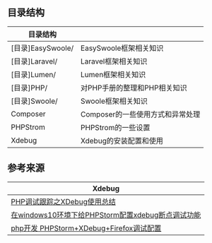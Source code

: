 ## 目录结构

| 目录结构          |                                  |
| ----------------- | -------------------------------- |
| [目录]EasySwoole/ | EasySwoole框架相关知识           |
| [目录]Laravel/    | Laravel框架相关知识              |
| [目录]Lumen/      | Lumen框架相关知识                |
| [目录]PHP/        | 对PHP手册的整理和PHP相关知识     |
| [目录]Swoole/     | Swoole框架相关知识               |
| Composer          | Composer的一些使用方式和异常处理 |
| PHPStrom          | PHPStrom的一些设置               |
| Xdebug            | Xdebug的安装配置和使用           |

## 参考来源

| Xdebug                                                       |
| ------------------------------------------------------------ |
| [PHP调试跟踪之XDebug使用总结](https://blog.csdn.net/why_2012_gogo/article/details/51170609) |
| [在windows10环境下给PHPStorm配置xdebug断点调试功能](https://www.cnblogs.com/yxhblogs/p/6598387.html) |
| [php开发 PHPStorm+XDebug+Firefox调试配置](https://blog.csdn.net/u010921682/article/details/79553675) |